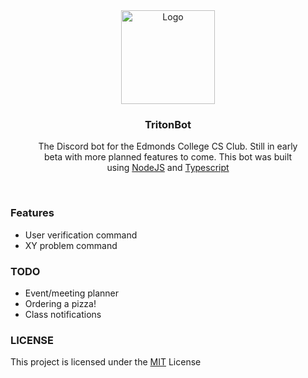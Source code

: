 <div align="center">
  
  <img src="https://user-images.githubusercontent.com/56796924/222575471-751a32fe-fc66-48ee-be46-f324c2279b4d.PNG" alt="Logo" width="150" height="150">
  <h3 align="center">TritonBot</h3>

  <p align="center">
    The Discord bot for the Edmonds College CS Club. Still in early </br>
    beta with more planned features to come. This bot was built <br/>
    using <a href="https://nodejs.org/en/">NodeJS</a> and <a href="https://www.typescriptlang.org/">Typescript</a>
  </p>
</div>
<br/>



### Features
- User verification command
- XY problem command

### TODO
- Event/meeting planner
- Ordering a pizza! 
- Class notifications

### LICENSE
This project is licensed under the [MIT](https://opensource.org/license/mit/) License
